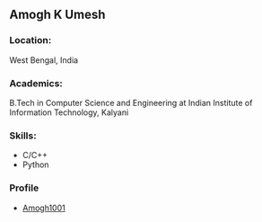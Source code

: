 ## Amogh K Umesh

### Location:
West Bengal, India

### Academics:
B.Tech in Computer Science and Engineering at Indian Institute of Information Technology, Kalyani

### Skills:
- C/C++
- Python

### Profile
- [Amogh1001](https://github.com/Amogh1001)